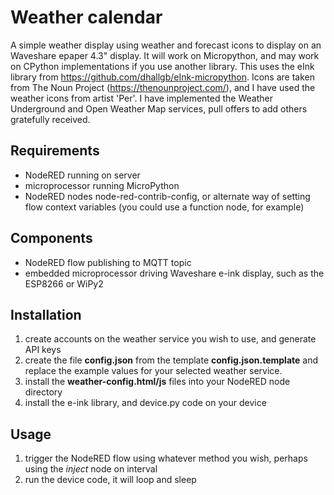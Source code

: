 # Weather calendar

A simple weather display using weather and forecast icons to display on an Waveshare epaper 4.3" display. It will work on Micropython, and may work on CPython implementations if you use another library. This uses the eInk library from https://github.com/dhallgb/eInk-micropython. Icons are taken from The Noun Project (https://thenounproject.com/), and I have used the weather icons from artist 'Per'. I have implemented the Weather Underground and Open Weather Map services, pull offers to add others gratefully received.

## Requirements
* NodeRED running on server
* microprocessor running MicroPython
* NodeRED nodes node-red-contrib-config, or alternate way of setting flow context variables (you could use a function node, for example)

## Components
* NodeRED flow publishing to MQTT topic
* embedded microprocessor driving Waveshare e-ink display, such as the ESP8266 or WiPy2

## Installation
1. create accounts on the weather service you wish to use, and generate API keys
1. create the file __config.json__ from the template __config.json.template__ and replace the example values for your selected weather service. 
1. install the __weather-config.html/js__ files into your NodeRED node directory
1. install the e-ink library, and device.py code on your device

## Usage
1. trigger the NodeRED flow using whatever method you wish, perhaps using the *inject* node on interval
1. run the device code, it will loop and sleep 
